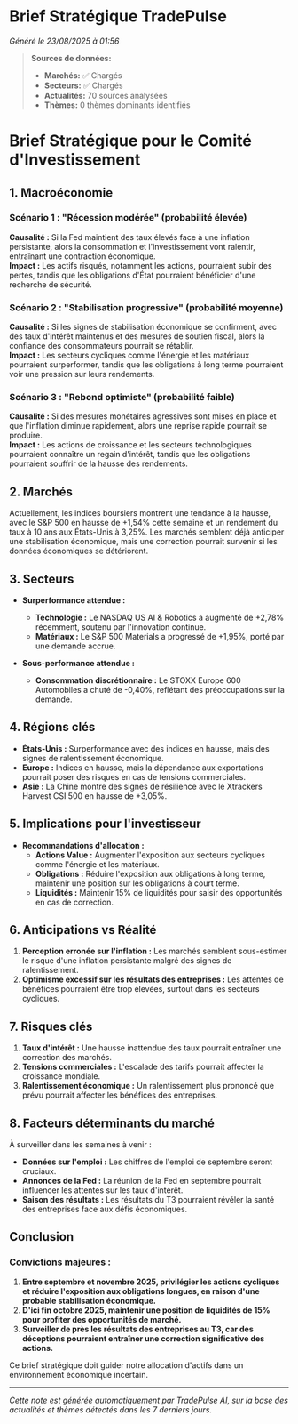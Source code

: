 # Brief Stratégique TradePulse

*Généré le 23/08/2025 à 01:56*

> **Sources de données:**
> - **Marchés:** ✅ Chargés
> - **Secteurs:** ✅ Chargés
> - **Actualités:** 70 sources analysées
> - **Thèmes:** 0 thèmes dominants identifiés

# Brief Stratégique pour le Comité d'Investissement

## 1. Macroéconomie

### Scénario 1 : "Récession modérée" (probabilité élevée)
**Causalité :** Si la Fed maintient des taux élevés face à une inflation persistante, alors la consommation et l'investissement vont ralentir, entraînant une contraction économique.  
**Impact :** Les actifs risqués, notamment les actions, pourraient subir des pertes, tandis que les obligations d'État pourraient bénéficier d'une recherche de sécurité.

### Scénario 2 : "Stabilisation progressive" (probabilité moyenne)
**Causalité :** Si les signes de stabilisation économique se confirment, avec des taux d'intérêt maintenus et des mesures de soutien fiscal, alors la confiance des consommateurs pourrait se rétablir.  
**Impact :** Les secteurs cycliques comme l'énergie et les matériaux pourraient surperformer, tandis que les obligations à long terme pourraient voir une pression sur leurs rendements.

### Scénario 3 : "Rebond optimiste" (probabilité faible)
**Causalité :** Si des mesures monétaires agressives sont mises en place et que l'inflation diminue rapidement, alors une reprise rapide pourrait se produire.  
**Impact :** Les actions de croissance et les secteurs technologiques pourraient connaître un regain d'intérêt, tandis que les obligations pourraient souffrir de la hausse des rendements.

## 2. Marchés

Actuellement, les indices boursiers montrent une tendance à la hausse, avec le S&P 500 en hausse de +1,54% cette semaine et un rendement du taux à 10 ans aux États-Unis à 3,25%. Les marchés semblent déjà anticiper une stabilisation économique, mais une correction pourrait survenir si les données économiques se détériorent.

## 3. Secteurs

- **Surperformance attendue :** 
  - **Technologie :** Le NASDAQ US AI & Robotics a augmenté de +2,78% récemment, soutenu par l'innovation continue.
  - **Matériaux :** Le S&P 500 Materials a progressé de +1,95%, porté par une demande accrue.

- **Sous-performance attendue :**
  - **Consommation discrétionnaire :** Le STOXX Europe 600 Automobiles a chuté de -0,40%, reflétant des préoccupations sur la demande.

## 4. Régions clés

- **États-Unis :** Surperformance avec des indices en hausse, mais des signes de ralentissement économique.
- **Europe :** Indices en hausse, mais la dépendance aux exportations pourrait poser des risques en cas de tensions commerciales.
- **Asie :** La Chine montre des signes de résilience avec le Xtrackers Harvest CSI 500 en hausse de +3,05%.

## 5. Implications pour l'investisseur

- **Recommandations d'allocation :**
  - **Actions Value :** Augmenter l'exposition aux secteurs cycliques comme l'énergie et les matériaux.
  - **Obligations :** Réduire l'exposition aux obligations à long terme, maintenir une position sur les obligations à court terme.
  - **Liquidités :** Maintenir 15% de liquidités pour saisir des opportunités en cas de correction.

## 6. Anticipations vs Réalité

1. **Perception erronée sur l'inflation :** Les marchés semblent sous-estimer le risque d'une inflation persistante malgré des signes de ralentissement.
2. **Optimisme excessif sur les résultats des entreprises :** Les attentes de bénéfices pourraient être trop élevées, surtout dans les secteurs cycliques.

## 7. Risques clés

1. **Taux d'intérêt :** Une hausse inattendue des taux pourrait entraîner une correction des marchés.
2. **Tensions commerciales :** L'escalade des tarifs pourrait affecter la croissance mondiale.
3. **Ralentissement économique :** Un ralentissement plus prononcé que prévu pourrait affecter les bénéfices des entreprises.

## 8. Facteurs déterminants du marché

À surveiller dans les semaines à venir :
- **Données sur l'emploi :** Les chiffres de l'emploi de septembre seront cruciaux.
- **Annonces de la Fed :** La réunion de la Fed en septembre pourrait influencer les attentes sur les taux d'intérêt.
- **Saison des résultats :** Les résultats du T3 pourraient révéler la santé des entreprises face aux défis économiques.

## Conclusion

### Convictions majeures :
1. **Entre septembre et novembre 2025, privilégier les actions cycliques et réduire l'exposition aux obligations longues, en raison d'une probable stabilisation économique.**
2. **D'ici fin octobre 2025, maintenir une position de liquidités de 15% pour profiter des opportunités de marché.**
3. **Surveiller de près les résultats des entreprises au T3, car des déceptions pourraient entraîner une correction significative des actions.**

Ce brief stratégique doit guider notre allocation d'actifs dans un environnement économique incertain.

---

*Cette note est générée automatiquement par TradePulse AI, sur la base des actualités et thèmes détectés dans les 7 derniers jours.*
